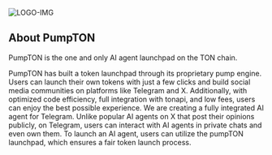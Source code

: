 ![LOGO-IMG](https://github.com/user-attachments/assets/3319f83e-8ce7-4936-96bd-a0ff5aad892f)

About PumpTON
---
PumpTON is the one and only AI agent launchpad on the TON chain.

PumpTON has built a token launchpad through its proprietary pump engine. Users can launch their own tokens with just a few clicks and build social media communities on platforms like Telegram and X. Additionally, with optimized code efficiency, full integration with tonapi, and low fees, users can enjoy the best possible experience.
We are creating a fully integrated AI agent for Telegram. Unlike popular AI agents on X that post their opinions publicly, on Telegram, users can interact with AI agents in private chats and even own them. To launch an AI agent, users can utilize the pumpTON launchpad, which ensures a fair token launch process.
